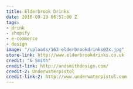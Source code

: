 ```yaml
---
title: Elderbrook Drinks
date: 2016-09-19 06:57:00 Z
tags:
- drink
- shopify
- e-commerce
- design
image: "/uploads/163-elderbrookdrinks@2x.jpg"
store-link: http://www.elderbrookdrinks.co.uk
credit: "& Smith"
credit-link: http://andsmithdesign.com/
credit-2: Underwaterpistol
credit-link-2: http://www.underwaterpistol.com
---
```


